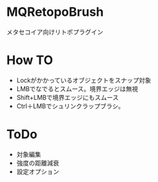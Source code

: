 # MQRetopoBrush
メタセコイア向けリトポプラグイン

# How TO  

- Lockがかかっているオブジェクトをスナップ対象  
- LMBでなでるとスムース。境界エッジは無視
- Shift+LMBで境界エッジにもスムース
- Ctrl＋LMBでシュリンクラップブラシ。

# ToDo

- 対象編集
- 強度の距離減衰
- 設定オプション
